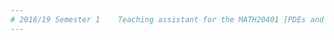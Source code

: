```yaml
---
# 2018/19 Semester 1	Teaching assistant for the MATH20401 [PDEs and Vector Calculus A](http://www.maths.manchester.ac.uk/study/undergraduate/information-for-current-students/course-units-offered/course-unit-spec/?unitcode=MATH20401).
---
```

